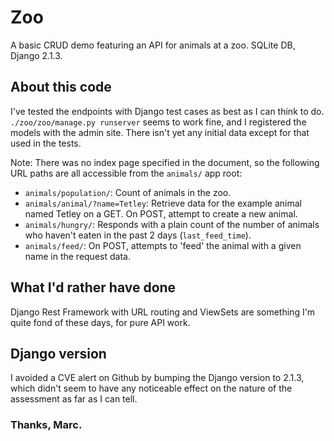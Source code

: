 # Zoo
A basic CRUD demo featuring an API for animals at a zoo. SQLite DB, Django 2.1.3.

## About this code
I've tested the endpoints with Django test cases as best as I can think to do.
`./zoo/zoo/manage.py runserver` seems to work fine, and I registered the models with the admin site. There isn't yet any initial data except for that used in the tests.

Note: There was no index page specified in the document, so the following URL paths are all accessible from the `animals/` app root:

* `animals/population/`: Count of animals in the zoo.
* `animals/animal/?name=Tetley`: Retrieve data for the example animal named Tetley on a GET. On POST, attempt to create a new animal.
* `animals/hungry/`: Responds with a plain count of the number of animals who haven't eaten in the past 2 days (`last_feed_time`).
* `animals/feed/`: On POST, attempts to 'feed' the animal with a given name in the request data.

## What I'd rather have done
Django Rest Framework with URL routing and ViewSets are something I'm quite fond of these days, for pure API work.

## Django version
I avoided a CVE alert on Github by bumping the Django version to 2.1.3, which didn't seem to have any noticeable effect on the nature of the assessment as far as I can tell.


### Thanks, Marc.
